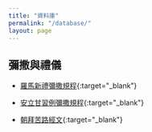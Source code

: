 ```yaml
---
title: "資料庫"
permalink: "/database/"
layout: page
---
```


## 彌撒與禮儀

* [羅馬新禮彌撒規程](https://poonlonghei.github.io//files/novusordomissae.pdf){:target="_blank"}

* [安立甘習例彌撒規程](https://poonlonghei.github.io//files/ordinariate-ordomissae.pdf){:target="_blank"}

* [朝拜苦路經文](https://poonlonghei.github.io//files/via-crucis.pdf){:target="_blank"}
